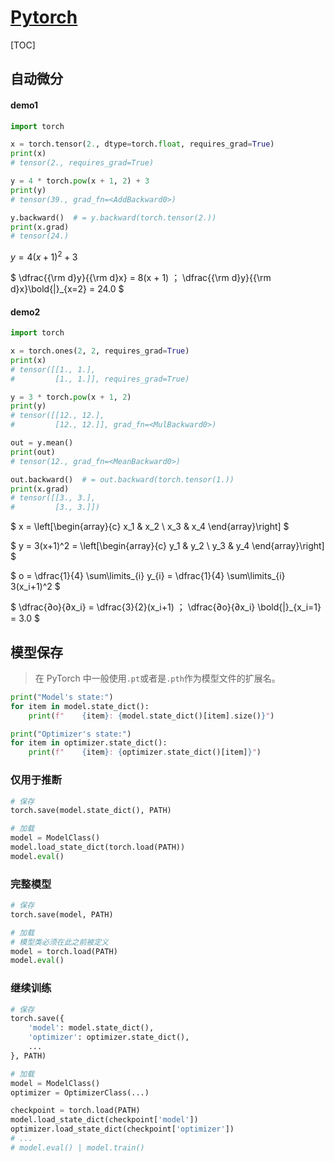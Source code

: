 <link rel="stylesheet" href="https://zhmhbest.gitee.io/hellomathematics/style/index.css">
<script src="https://zhmhbest.gitee.io/hellomathematics/style/index.js"></script>

# [Pytorch](../index.html)

[TOC]

## 自动微分

#### demo1

```python
import torch

x = torch.tensor(2., dtype=torch.float, requires_grad=True)
print(x)
# tensor(2., requires_grad=True)

y = 4 * torch.pow(x + 1, 2) + 3
print(y)
# tensor(39., grad_fn=<AddBackward0>)

y.backward()  # = y.backward(torch.tensor(2.))
print(x.grad)
# tensor(24.)
```

$y = 4(x+1)^2 + 3$

$
    \dfrac{{\rm d}y}{{\rm d}x} = 8(x + 1)
$；$
    \dfrac{{\rm d}y}{{\rm d}x}\bold{|}_{x=2} = 24.0
$

#### demo2

```python
import torch

x = torch.ones(2, 2, requires_grad=True)
print(x)
# tensor([[1., 1.],
#         [1., 1.]], requires_grad=True)

y = 3 * torch.pow(x + 1, 2)
print(y)
# tensor([[12., 12.],
#         [12., 12.]], grad_fn=<MulBackward0>)

out = y.mean()
print(out)
# tensor(12., grad_fn=<MeanBackward0>)

out.backward()  # = out.backward(torch.tensor(1.))
print(x.grad)
# tensor([[3., 3.],
#         [3., 3.]])
```

$
    x
    = \left[\begin{array}{c}
            x_1 & x_2
        \\  x_3 & x_4
    \end{array}\right]
$

$
    y
    = 3(x+1)^2
    = \left[\begin{array}{c}
            y_1 & y_2
        \\  y_3 & y_4
    \end{array}\right]
$

$
    o
    = \dfrac{1}{4} \sum\limits_{i} y_{i}
    = \dfrac{1}{4} \sum\limits_{i} 3(x_i+1)^2
$

$
    \dfrac{∂o}{∂x_i} = \dfrac{3}{2}(x_i+1)
$；$
    \dfrac{∂o}{∂x_i} \bold{|}_{x_i=1}
    = 3.0
$

## 模型保存

>在 PyTorch 中一般使用`.pt`或者是`.pth`作为模型文件的扩展名。

```python
print("Model's state:")
for item in model.state_dict():
    print(f"    {item}: {model.state_dict()[item].size()}")

print("Optimizer's state:")
for item in optimizer.state_dict():
    print(f"    {item}: {optimizer.state_dict()[item]}")
```

### 仅用于推断

```python
# 保存
torch.save(model.state_dict(), PATH)

# 加载
model = ModelClass()
model.load_state_dict(torch.load(PATH))
model.eval()
```

### 完整模型

```python
# 保存
torch.save(model, PATH)

# 加载
# 模型类必须在此之前被定义
model = torch.load(PATH)
model.eval()
```

### 继续训练

```python
# 保存
torch.save({
    'model': model.state_dict(),
    'optimizer': optimizer.state_dict(),
    ...
}, PATH)

# 加载
model = ModelClass()
optimizer = OptimizerClass(...)

checkpoint = torch.load(PATH)
model.load_state_dict(checkpoint['model'])
optimizer.load_state_dict(checkpoint['optimizer'])
# ...
# model.eval() | model.train()
```
